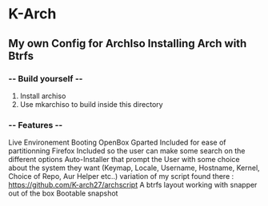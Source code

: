 # K-Arch
## My own Config for ArchIso Installing Arch with Btrfs


### -- Build yourself --

1. Install archiso
2. Use mkarchiso to build inside this directory

### -- Features --

Live Environement Booting OpenBox
Gparted Included for ease of partitionning
Firefox Included so the user can make some search on the different options
Auto-Installer that prompt the User with some choice about the system they want (Keymap, Locale, Username, Hostname, Kernel, Choice of Repo, Aur Helper etc..)  variation of my script found there : https://github.com/K-arch27/archscript
A btrfs layout working with snapper out of the box
Bootable snapshot


